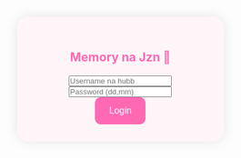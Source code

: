 <html lang="en">
 <head>
  <meta charset="UTF-8" />
  <meta name="viewport" content="width=device-width, initial-scale=1.0" />
  <title>Login | Kantamxs</title>
  <style>
    * {
      margin: 0;
      padding: 0;
      box-sizing: border-box;
    }

    body {
      font-family: 'Comic Sans MS', 'Comic Neue', cursive, sans-serif;
      background: url('https://i.postimg.cc/ZKppQytj/20250806-180912.jpg') no-repeat center center fixed;
      background-size: cover;
      display: flex;
      justify-content: center;
      align-items: center;
      height: 100vh;
    }

    .login-box {
      background: rgba(255, 240, 245, 0.6);
      backdrop-filter: blur(8px);
      -webkit-backdrop-filter: blur(8px);
      padding: 30px;
      border-radius: 20px;
      box-shadow: 0 0 20px rgba(0,0,0,0.1);
      text-align: center;
      max-width: 500px;
      width: 90%;
    }

    h2 {
      color: #ff69b4;
      margin-bottom: 20px;
    }

    input[type="text"],
    input[type="password"] {
      padding: 17px;
      margin: 15px 0;
      width: 100%;
      border: 2px solid #ffb6c1;
      border-radius: 10px;
      outline: none;
      font-size: 16px;
    }

    button {
      padding: 15px 25px;
      background-color: #ff69b4;
      color: white;
      border: none;
      border-radius: 10px;
      cursor: pointer;
      font-size: 16px;
    }

    .hidden {
      display: none;
    }

    .image-container img {
      max-width: 100%;
      border-radius: 15px;
      margin-top: 20px;
      box-shadow: 0 0 15px rgba(0,0,0,0.2);
    }

    @media (max-width: 400px) {
      input, button {
        font-size: 14px;
        padding: 12px;
      }
    }
  </style>
 </head>
 <body id="pageBody">
  <!-- กล่องล็อกอิน -->
  <div class="login-box" id="loginForm">
   <h2>Memory na Jzn 💖</h2>
   <input type="text" id="username" placeholder="Username na hubb" />
   <br />
   <input type="password" id="password" placeholder="Password (dd,mm)" />
   <br />
   <button type="button" onclick="login()">Login</button>
  </div>
  <!-- กล่องแสดงรูป -->
  <div class="login-box hidden" id="imageBox">
   <h2>Hi na hub JuneNae~ Kantamxs! 🌸</h2>
   <div class="image-container">
    <img src="https://i.postimg.cc/7ZJMV3h5/IMG-20241106-193518-819.jpg" alt="My Image" />
   </div>
  </div>
  <script>
    function login() {
      const username = document.getElementById('username').value.trim().toLowerCase();
      const password = document.getElementById('password').value.trim();

      if (username === 'kantamxs' && password === '2606') {
        document.getElementById('loginForm').classList.add('hidden');
        document.getElementById('imageBox').classList.remove('hidden');
        document.getElementById('pageBody').style.background =
          "url('https://i.postimg.cc/ZR3vQCC6/8b57589a-f721-4045-a41f-cdce91ef30e5.jpg') no-repeat center/cover";
      } else {
        alert('❌ Username หรือ Password ไม่ถูกต้อง');
      }
    }
  </script>
 </body>
</html>
